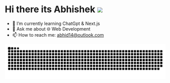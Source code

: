 ## <h1>Hi there its Abhishek <img src="https://github.com/TheDudeThatCode/TheDudeThatCode/blob/master/Assets/Hi.gif" width="29px"></h1>

- 🌱 I’m currently learning ChatGpt & Next.js
- 💬 Ask me about 🌐 Web Development
- 📫 How to reach me: abhid14@outlook.com

![Contribution-graph](https://github.com/Abhid14/Abhid14/blob/output/github-contribution-grid-snake-dark.svg)
